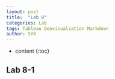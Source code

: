 ```yaml
---
layout: post
title:  "Lab 8"
categories: Lab
tags: Tableau Geovisualzation Markdown
author: SYX
---
```


* content
{:toc}

## Lab 8-1
<!DOCTYPE html>
<html>
<head>
<style type="text/css">
#map_canvas {width:800px; height:600px }
</style>

<script type="text/javascript"
src="https://maps.googleapis.com/maps/api/js?key=AIzaSyAi-xKFQ-Ya60i9h1le0s3PLoI8deOg7TU">
</script>

<script type="text/javascript">
function initialize() {
    var myOptions = {
        draggable: false,
        center: new google.maps.LatLng(41.930886, -88.780010),
        zoom: 14,
        mapTypeControl: true,
        panControl: false,
        zoomControl: false,
        scrollwheel: false,
        streetViewControl: false,
        // mapTypeId: google.maps.MapTypeId.ROADMAP
        mapTypeId: google.maps.MapTypeId.SATELLITE
    };
    var map = new google.maps.Map(document.getElementById("map_canvas"),
    myOptions);
}

var sampleLatlng = new google.maps.LatLng(41.93549, -88.76645);
var marker = new google.maps.Marker({
    position: sampleLatlng,
    title:" Holmes Student Center "
    });
marker.setMap(map);

// var contentString = "Holmes Student Center <br />Corner of Normal & Lucinda <br />DeKalb, Illinois 60115";
var contentString = '<img src="http://www.hsc.niu.edu/hsc/images/holmes-student-center.jpg" style="width: 100px; height: 50px;"/>' +'<br/>' + "Holmes Student Center" +                         '<br/>'+ "Corner of Normal & Lucinda" +'<br/>' + "DeKalb, Illinois 60115";

var infowindow = new google.maps.InfoWindow({
    content: contentString
    });
google.maps.event.addListener(marker, 'click', function() {
    infowindow.open(map,marker);
    });
</script>
</head>
<body onload="initialize()">
<div id="map_canvas"></div>
</body>
</html>